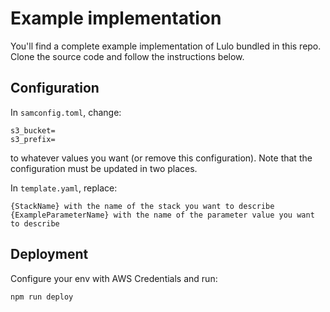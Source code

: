 # Example implementation
You'll find a complete example implementation of Lulo bundled in this repo.
Clone the source code and follow the instructions below.

## Configuration
In `samconfig.toml`, change:
```
s3_bucket=
s3_prefix=
```
to whatever values you want (or remove this configuration). Note that the configuration must be updated in two places.

In `template.yaml`, replace:
```
{StackName} with the name of the stack you want to describe
{ExampleParameterName} with the name of the parameter value you want to describe
```

## Deployment
Configure your env with AWS Credentials and run:
```
npm run deploy
```
